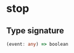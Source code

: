 # stop

## Type signature

<!-- prettier-ignore-start -->
```typescript
(event: any) => boolean
```
<!-- prettier-ignore-end -->
